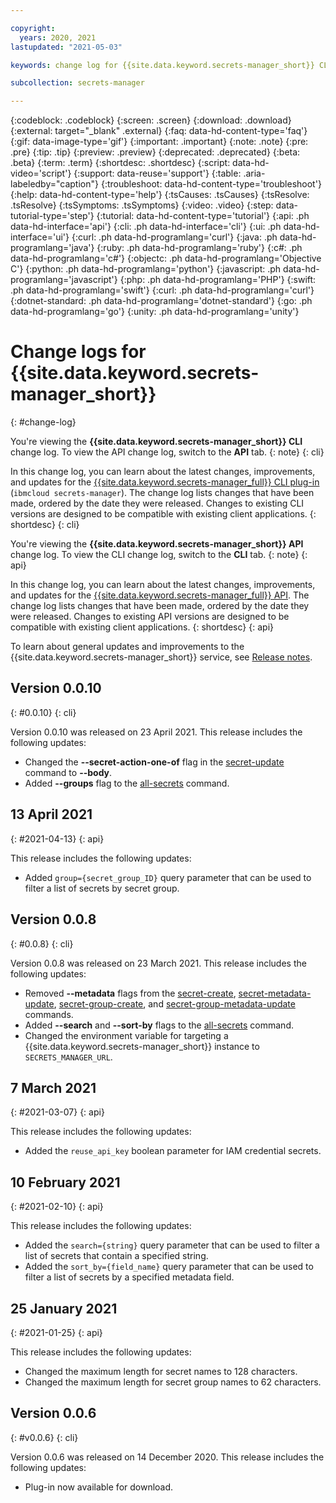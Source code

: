 ```yaml
---

copyright:
  years: 2020, 2021
lastupdated: "2021-05-03"

keywords: change log for {{site.data.keyword.secrets-manager_short}} CLI, change log for {{site.data.keyword.secrets-manager_short}} API, updates to {{site.data.keyword.secrets-manager_short}} CLI, updates to {{site.data.keyword.secrets-manager_short}} API

subcollection: secrets-manager

---
```


{:codeblock: .codeblock}
{:screen: .screen}
{:download: .download}
{:external: target="_blank" .external}
{:faq: data-hd-content-type='faq'}
{:gif: data-image-type='gif'}
{:important: .important}
{:note: .note}
{:pre: .pre}
{:tip: .tip}
{:preview: .preview}
{:deprecated: .deprecated}
{:beta: .beta}
{:term: .term}
{:shortdesc: .shortdesc}
{:script: data-hd-video='script'}
{:support: data-reuse='support'}
{:table: .aria-labeledby="caption"}
{:troubleshoot: data-hd-content-type='troubleshoot'}
{:help: data-hd-content-type='help'}
{:tsCauses: .tsCauses}
{:tsResolve: .tsResolve}
{:tsSymptoms: .tsSymptoms}
{:video: .video}
{:step: data-tutorial-type='step'}
{:tutorial: data-hd-content-type='tutorial'}
{:api: .ph data-hd-interface='api'}
{:cli: .ph data-hd-interface='cli'}
{:ui: .ph data-hd-interface='ui'}
{:curl: .ph data-hd-programlang='curl'}
{:java: .ph data-hd-programlang='java'}
{:ruby: .ph data-hd-programlang='ruby'}
{:c#: .ph data-hd-programlang='c#'}
{:objectc: .ph data-hd-programlang='Objective C'}
{:python: .ph data-hd-programlang='python'}
{:javascript: .ph data-hd-programlang='javascript'}
{:php: .ph data-hd-programlang='PHP'}
{:swift: .ph data-hd-programlang='swift'}
{:curl: .ph data-hd-programlang='curl'}
{:dotnet-standard: .ph data-hd-programlang='dotnet-standard'}
{:go: .ph data-hd-programlang='go'}
{:unity: .ph data-hd-programlang='unity'}



# Change logs for {{site.data.keyword.secrets-manager_short}}
{: #change-log}



You're viewing the **{{site.data.keyword.secrets-manager_short}} CLI** change log. To view the API change log, switch to the **API** tab.
{: note}
{: cli}

In this change log, you can learn about the latest changes, improvements, and updates for the [{{site.data.keyword.secrets-manager_full}} CLI plug-in](/docs/secrets-manager?topic=secrets-manager-cli-plugin-secrets-manager-cli) (`ibmcloud secrets-manager`). The change log lists changes that have been made, ordered by the date they were released. Changes to existing CLI versions are designed to be compatible with existing client applications.
{: shortdesc}
{: cli}




You're viewing the **{{site.data.keyword.secrets-manager_short}} API** change log. To view the CLI change log, switch to the **CLI** tab.
{: note}
{: api}

In this change log, you can learn about the latest changes, improvements, and updates for the [{{site.data.keyword.secrets-manager_full}} API](/apidocs/secrets-manager). The change log lists changes that have been made, ordered by the date they were released. Changes to existing API versions are designed to be compatible with existing client applications.
{: shortdesc}
{: api}

To learn about general updates and improvements to the {{site.data.keyword.secrets-manager_short}} service, see [Release notes](/docs/secrets-manager?topic=secrets-manager-release-notes).



## Version 0.0.10
{: #0.0.10}
{: cli}

Version 0.0.10 was released on 23 April 2021. This release includes the following updates:

- Changed the **--secret-action-one-of** flag in the [secret-update](/docs/secrets-manager?topic=secrets-manager-cli-plugin-secrets-manager-cli#secrets-manager-cli-secret-update-command) command to **--body**.
- Added **--groups** flag to the [all-secrets](/docs/secrets-manager?topic=secrets-manager-cli-plugin-secrets-manager-cli#secrets-manager-cli-all-secrets-command) command.

## 13 April 2021
{: #2021-04-13}
{: api}

This release includes the following updates:

- Added `group={secret_group_ID}` query parameter that can be used to filter a list of secrets by secret group.


## Version 0.0.8
{: #0.0.8}
{: cli}

Version 0.0.8 was released on 23 March 2021. This release includes the following updates:

- Removed **--metadata** flags from the [secret-create](/docs/secrets-manager?topic=secrets-manager-cli-plugin-secrets-manager-cli#secrets-manager-cli-secret-create-command), [secret-metadata-update](/docs/secrets-manager?topic=secrets-manager-cli-plugin-secrets-manager-cli#secrets-manager-cli-secret-metadata-update-command), [secret-group-create](/docs/secrets-manager?topic=secrets-manager-cli-plugin-secrets-manager-cli#secrets-manager-cli-secret-group-create-command), and [secret-group-metadata-update](/docs/secrets-manager?topic=secrets-manager-cli-plugin-secrets-manager-cli#secrets-manager-cli-secret-group-metadata-update-command) commands.
- Added **--search** and **--sort-by** flags to the [all-secrets](/docs/secrets-manager?topic=secrets-manager-cli-plugin-secrets-manager-cli#secrets-manager-cli-all-secrets-command) command.
- Changed the environment variable for targeting a {{site.data.keyword.secrets-manager_short}} instance to `SECRETS_MANAGER_URL`.


## 7 March 2021
{: #2021-03-07}
{: api}

This release includes the following updates:

- Added the `reuse_api_key` boolean parameter for IAM credential secrets.


## 10 February 2021
{: #2021-02-10}
{: api}

This release includes the following updates:

- Added the `search={string}` query parameter that can be used to filter a list of secrets that contain a specified string.
- Added the `sort_by={field_name}` query parameter that can be used to filter a list of secrets by a specified metadata field.

## 25 January 2021
{: #2021-01-25}
{: api}

This release includes the following updates:

- Changed the maximum length for secret names to 128 characters.
- Changed the maximum length for secret group names to 62 characters.


## Version 0.0.6
{: #v0.0.6}
{: cli}

Version 0.0.6 was released on 14 December 2020. This release includes the following updates:

- Plug-in now available for download.

